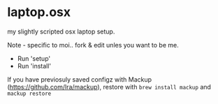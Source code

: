 laptop.osx
==========

my slightly scripted osx laptop setup.

Note - specific to moi.. fork & edit unles you want to be me.

 - Run 'setup'
 - Run 'install'

If you have previosuly saved configz with Mackup (https://github.com/lra/mackup),
restore with `brew install mackup` and `mackup restore`